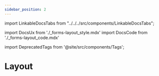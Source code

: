 ```yaml
---
sidebar_position: 2
---
```


import LinkableDocsTabs from "../../../src/components/LinkableDocsTabs";

import DocsUx from './\_forms-layout_style.mdx'
import DocsCode from './\_forms-layout_code.mdx'

import DeprecatedTags from '@site/src/components/Tags';

# Layout

<LinkableDocsTabs>
  <DocsUx />
  <DocsCode />
</LinkableDocsTabs>

